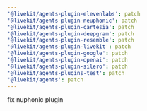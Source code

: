 ```yaml
---
'@livekit/agents-plugin-elevenlabs': patch
'@livekit/agents-plugin-neuphonic': patch
'@livekit/agents-plugin-cartesia': patch
'@livekit/agents-plugin-deepgram': patch
'@livekit/agents-plugin-resemble': patch
'@livekit/agents-plugin-livekit': patch
'@livekit/agents-plugin-google': patch
'@livekit/agents-plugin-openai': patch
'@livekit/agents-plugin-silero': patch
'@livekit/agents-plugins-test': patch
'@livekit/agents': patch
---
```


fix nuphonic plugin
